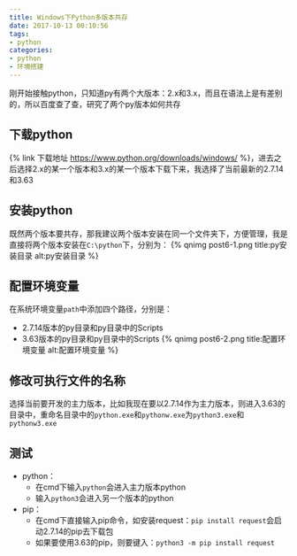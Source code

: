 ```yaml
---
title: Windows下Python多版本共存
date: 2017-10-13 00:10:56
tags: 
- python
categories:
- python
- 环境搭建
---
```


刚开始接触python，只知道py有两个大版本：2.x和3.x，而且在语法上是有差别的，所以百度查了查，研究了两个py版本如何共存

## 下载python
{% link 下载地址 https://www.python.org/downloads/windows/ %}，进去之后选择2.x的某一个版本和3.x的某一个版本下载下来，我选择了当前最新的2.7.14和3.63

## 安装python
既然两个版本要共存，那我建议两个版本安装在同一个文件夹下，方便管理，我是直接将两个版本安装在``C:\python``下，分别为：
{% qnimg post6-1.png title:py安装目录 alt:py安装目录 %}

## 配置环境变量
在系统环境变量``path``中添加四个路径，分别是：
- 2.7.14版本的py目录和py目录中的Scripts
- 3.63版本的py目录和py目录中的Scripts
{% qnimg post6-2.png title:配置环境变量 alt:配置环境变量 %}

## 修改可执行文件的名称
选择当前要开发的主力版本，比如我现在要以2.7.14作为主力版本，则进入3.63的目录中，重命名目录中的``python.exe``和``pythonw.exe``为``python3.exe``和``pythonw3.exe``

## 测试
- python：
    + 在cmd下输入``python``会进入主力版本python
    + 输入``python3``会进入另一个版本的python
- pip：
    + 在cmd下直接输入pip命令，如安装request：``pip install request``会启动2.7.14的pip去下载包
    + 如果要使用3.63的pip，则要键入：``python3 -m pip install request``